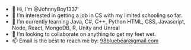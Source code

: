 - 👋 Hi, I’m @JohnnyBoy1337
- 👀 I’m interested in getting a job in CS with my limited schooling so far.
- 🌱 I’m currently learning Java, C#, C++, Python HTML, CSS, Javascript, Node, React, MongoDB, R, Unity and Unreal 
- 💞️ I’m looking to collaborate on anything to get my feet wet.
- 📫 Email is the best to reach me by: 98bluebear@gmail.com

<!---
JohnnyBoy1337/JohnnyBoy1337 is a ✨ special ✨ repository because its `README.md` (this file) appears on your GitHub profile.
You can click the Preview link to take a look at your changes.
--->
